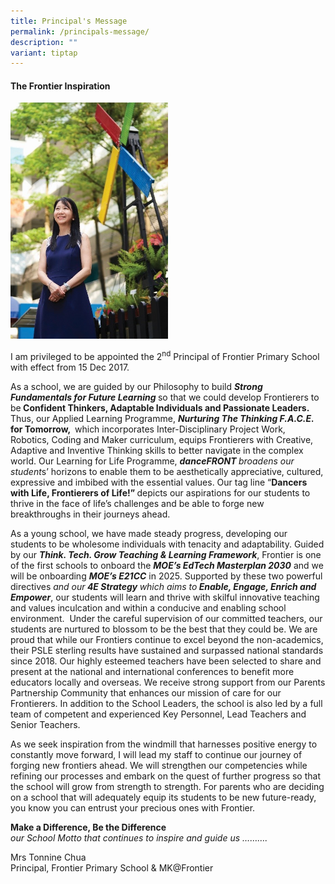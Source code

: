 ```yaml
---
title: Principal's Message
permalink: /principals-message/
description: ""
variant: tiptap
---
```

<h4><strong>The Frontier Inspiration</strong></h4>
<p></p>
<div class="isomer-image-wrapper">
<img style="width: 50%;" height="auto" width="100%" alt="" src="/images/P_Message.jpg">
</div>
<p>I am privileged to be appointed the 2<sup>nd</sup>&nbsp;Principal of Frontier
Primary School with effect from 15 Dec 2017.</p>
<p>As a school, we are guided by our Philosophy to build <strong><em>Strong Fundamentals for Future Learning</em> </strong>so
that we could develop Frontierers to be<strong> Confident Thinkers, Adaptable Individuals and Passionate Leaders.</strong> Thus,
our Applied Learning Programme, <strong><em>Nurturing The Thinking F.A.C.E.</em></strong>  <strong>for Tomorrow, </strong>&nbsp;which
incorporates Inter-Disciplinary Project Work, Robotics, Coding and Maker
curriculum, equips Frontierers with Creative, Adaptive and Inventive Thinking
skills to better navigate in the complex world. Our Learning for Life Programme, <strong><em>danceFRONT </em></strong><em>broadens our student</em>s’
horizons to enable them to be aesthetically appreciative, cultured, expressive
and imbibed with the essential values. Our tag line “<strong>Dancers with Life, Frontierers of Life!” </strong>depicts
our aspirations for our students to thrive in the face of life’s challenges
and be able to forge new breakthroughs in their journeys ahead.&nbsp;</p>
<p>As a young school, we have made steady progress, developing our students
to be wholesome individuals with tenacity and adaptability. Guided by our <strong><em>Think. Tech. Grow Teaching &amp; Learning Framework</em></strong>,
Frontier is one of the first schools to onboard the <strong><em>MOE’s EdTech Masterplan 2030</em></strong> and
we will be onboarding <strong><em>MOE’s E21CC</em></strong> in 2025. Supported
by these two powerful directives <em>and our</em><strong><em> 4E Strategy </em></strong><em>which aims to</em><strong><em> Enable, Engage, Enrich and Empower</em></strong>,
our students will learn and thrive with skilful innovative teaching and
values inculcation and within a conducive and enabling school environment.
&nbsp;Under the careful supervision of our committed teachers, our students
are nurtured to blossom to be the best that they could be. We are proud
that while our Frontiers continue to excel beyond the non-academics, their
PSLE sterling results have sustained and surpassed national standards since
2018. Our highly esteemed teachers have been selected to share and present
at the national and international conferences to benefit more educators
locally and overseas. We receive strong support from our Parents Partnership
Community that enhances our mission of care for our Frontierers. In addition
to the School Leaders, the school is also led by a full team of competent
and experienced Key Personnel, Lead Teachers and Senior Teachers.</p>
<p>As we seek inspiration from the windmill that harnesses positive energy
to constantly move forward, I will lead my staff to continue our journey
of forging new frontiers ahead. We will strengthen our competencies while
refining our processes and embark on the quest of further progress so that
the school will grow from strength to strength. For parents who are deciding
on a school that will adequately equip its students to be new future-ready,
you know you can entrust your precious ones with Frontier. &nbsp;</p>
<p></p>
<p><strong>Make a Difference, Be the Difference<br></strong><em>our School Motto that continues to inspire and guide us ……….</em>
</p>
<p>Mrs Tonnine Chua
<br>Principal, Frontier Primary School &amp; MK@Frontier</p>
